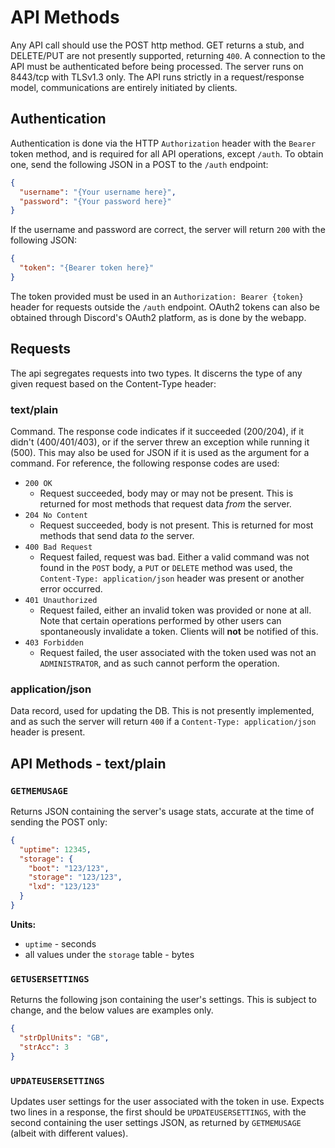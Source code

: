 # API Methods

Any API call should use the POST http method. GET returns a stub, and DELETE/PUT are not presently supported, returning `400`.
A connection to the API must be authenticated before being processed. The server runs on 8443/tcp with TLSv1.3 only. The API runs strictly in a request/response model, communications are entirely initiated by clients.

## Authentication
Authentication is done via the HTTP `Authorization` header with the `Bearer` token method, and is required for all API operations, except `/auth`. To obtain one, send the following JSON in a POST to the `/auth` endpoint:
```json
{
  "username": "{Your username here}",
  "password": "{Your password here}"
}
```
If the username and password are correct, the server will return `200` with the following JSON:
```json
{
  "token": "{Bearer token here}"
}
```
The token provided must be used in an `Authorization: Bearer {token}` header for requests outside the `/auth` endpoint.
OAuth2 tokens can also be obtained through Discord's OAuth2 platform, as is done by the webapp.

## Requests
The api segregates requests into two types. It discerns the type of any given request based on the Content-Type header:

### text/plain
Command. The response code indicates if it succeeded (200/204), if it didn't (400/401/403), or if the server threw an exception while running it (500).
This may also be used for JSON if it is used as the argument for a command. For reference, the following response codes are used:
- `200 OK`
  - Request succeeded, body may or may not be present. This is returned for most methods that request data *from* the server.
- `204 No Content`
  - Request succeeded, body is not present. This is returned for most methods that send data *to* the server.
- `400 Bad Request`
  - Request failed, request was bad. Either a valid command was not found in the `POST` body, a `PUT` or `DELETE` method was used, the `Content-Type: application/json` header was present or another error occurred.
- `401 Unauthorized`
  - Request failed, either an invalid token was provided or none at all. Note that certain operations performed by other users can spontaneously invalidate a token. Clients will **not** be notified of this.
- `403 Forbidden`
  - Request failed, the user associated with the token used was not an `ADMINISTRATOR`, and as such cannot perform the operation.

### application/json
Data record, used for updating the DB. This is not presently implemented, and as such the server will return `400` if a `Content-Type: application/json` header is present.

## API Methods - text/plain


### `GETMEMUSAGE`
Returns JSON containing the server's usage stats, accurate at the time of sending the POST only:

```json
{
  "uptime": 12345,
  "storage": {
    "boot": "123/123",
    "storage": "123/123",
    "lxd": "123/123"
  }
}
```

**Units:**
- `uptime` - seconds
- all values under the `storage` table - bytes


### `GETUSERSETTINGS`
Returns the following json containing the user's settings. This is subject to change, and the below values are examples only.
```json
{
  "strDplUnits": "GB",
  "strAcc": 3
}
```

### `UPDATEUSERSETTINGS`
Updates user settings for the user associated with the token in use. Expects two lines in a response, the first should be `UPDATEUSERSETTINGS`, with the
second containing the user settings JSON, as returned by `GETMEMUSAGE` (albeit with different values).